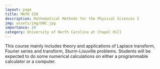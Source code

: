 ```yaml
---
layout: page
title: MATH 528
description: Mathematical Methods for the Physical Sciences I
img: assets/img/UNC.jpg
importance: 24
category: University of North Carolina at Chapel Hill
---
```


This course mainly includes theory and applications of Laplace transform, Fourier series and transform, Sturm-Liouville problems. Students will be expected to do some numerical calculations on either a programmable calculator or a computer.